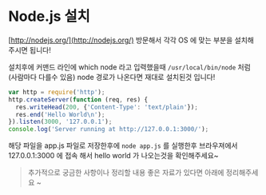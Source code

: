 Node.js 설치
===

[http://nodejs.org/](http://nodejs.org/) 방문해서 각각 OS 에 맞는 부분을 설치해주시면 됩니다!

설치후에 커맨드 라인에 which node 라고 입력했을때 
``` /usr/local/bin/node ``` 
처럼 (사람마다 다를수 있음) node 경로가 나온다면 재대로 설치된것 입니다!


```js
var http = require('http');
http.createServer(function (req, res) {
  res.writeHead(200, {'Content-Type': 'text/plain'});
  res.end('Hello World\n');
}).listen(3000, '127.0.0.1');
console.log('Server running at http://127.0.0.1:3000/');
```

해당 파일을 app.js 파일로 저장한후에
 ``` node app.js ```
를 실행한후 브라우져에서 127.0.0.1:3000 에 접속 해서 hello world 가 나오는것을 확인해주세요~



> 추가적으로 궁금한 사항이나 정리할 내용 좋은 자료가 있다면 아래에 정리해주세요 ~


